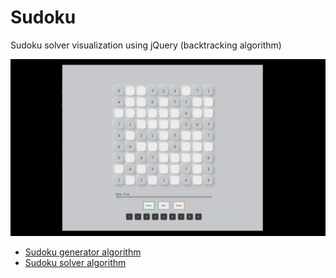 # Sudoku
Sudoku solver visualization using jQuery (backtracking algorithm)

![solve sudoku](screenshots/solve_sudoku.gif)

- [Sudoku generator algorithm](https://www.101computing.net/sudoku-generator-algorithm/)
- [Sudoku solver algorithm](https://www.101computing.net/backtracking-algorithm-sudoku-solver/)
